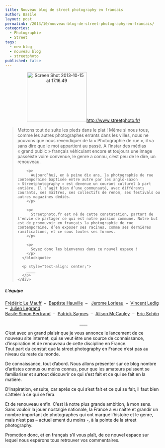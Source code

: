 ```yaml
---
title: Nouveau blog de street photography en francais
author: Basile
layout: post
permalink: /2013/10/nouveau-blog-de-street-photography-en-francais/
categories:
  - Photographie
  - Street
tags:
  - new blog
  - nouveau blog
  - streetphoto
published: false
---
```

<p style="text-align: center;">
  <a href="http://www.streetphoto.fr/"><img class="size-full wp-image-2465 aligncenter" alt="Screen Shot 2013-10-15 at 17.16.49" src="http://blog.basilesimon.fr/wp-content/uploads/Screen-Shot-2013-10-15-at-17.16.49.png" width="192" height="161" /></a><a href="http://www.streetphoto.fr/">http://www.streetphoto.fr/</a>
</p>

<div title="Page 1">
  <div>
    <div>
      <blockquote>
        <p>
          Mettons tout de suite les pieds dans le plat ! Même si nous tous, comme les autres photographes errants dans les villes, nous ne pouvons que nous revendiquer de la « Photographie de rue », il va sans dire que le mot appartient au passé. A l’instar des médias « grand public » français véhiculant encore et toujours une image passéiste voire convenue, le genre a connu, c’est peu de le dire, un renouveau.
        </p>
        
        <p>
          Aujourd’hui, en à peine dix ans, la photographie de rue contemporaine baptisée entre autre par les anglo-saxon « Streetphotography » est devenue un courant culturel à part entière. Il s’agit bien d’une communauté, avec différents courants, ses maîtres, ses collectifs de renom, ses festivals ou autres magazines dédiés.
        </p>
        
        <p>
          Streetphoto.fr est né de cette constatation, partant de l’envie de partager ce qui est notre passion commune. Notre but est de promouvoir en français la photographie de rue contemporaine, d’en exposer ses racines, comme ses dernières ramifications, et ce sous toutes ses formes.
        </p>
        
        <p>
          Soyez donc les bienvenus dans ce nouvel espace !
        </p>
      </blockquote>
      
      <p style="text-align: center;">
        ____
      </p>
    </div>
  </div>
</div>

##### L’équipe

<a title="Frédéric Le Mauff" href="http://www.burnmyeye.org/fredericlemauff/bio/" target="_blank">Frédéric Le Mauff</a>  &#8211;  <a title="Baptiste Hauville" href="http://www.baptistehauville.com/" target="_blank">Baptiste Hauville</a>  &#8211;   <a title="Jerome Lorieau" href="http://www.jeromelorieau.fr" target="_blank">Jerome Lorieau</a>  &#8211;  <a title="Vincent Ledig" href="http://www.flickr.com/photos/uerzo/" target="_blank">Vincent Ledig</a>  &#8211;  <a title="Julien Legrand" href="http://www.julienlegrand.com/" target="_blank">Julien Legrand</a>  
<a title="Basile Simon Bertrand" href="http://blog.basilesimon.fr/" target="_blank">Basile Simon Bertrand</a>  &#8211;  <a title="Patrick Sagnes" href="http://www.patricksagnes.com/" target="_blank">Patrick Sagnes</a>  &#8211;  <a title="Alison McAuley" href="http://www.amccauley.ch/" target="_blank">Alison McCauley</a>  &#8211;  <a title="Eric Schön" href="http://www.eschon.com/" target="_blank">Eric Schön</a>

<p style="text-align: center;">
  ____
</p>

<p style="text-align: left;">
  C&#8217;est avec un grand plaisir que je vous annonce le lancement de ce nouveau site internet, qui se veut être une source de connaissance, d&#8217;inspiration et de renouveau de cette discipline en France.<br /> Tout part du constat que la street photography en France n&#8217;est pas au niveau du reste du monde.
</p>

<p style="text-align: left;">
  De connaissance, tout d&#8217;abord. Nous allons présenter sur ce blog nombre d&#8217;artistes connus ou moins connus, pour que les amateurs puissent se familiariser et surtout découvrir ce qui s&#8217;est fait et ce qui se fait en la matière.
</p>

<p style="text-align: left;">
  D&#8217;inspiration, ensuite, car après ce qui s&#8217;est fait et ce qui se fait, il faut bien s&#8217;atteler à ce qui se fera.
</p>

<p style="text-align: left;">
  Et de renouveau enfin. C&#8217;est là notre plus grande ambition, à mon sens. Sans vouloir la jouer nostalgie nationale, la France a vu naître et grandir un nombre important de photographes qui ont marqué l&#8217;histoire et le genre, mais n&#8217;est pas &#8211; actuellement du moins -, à la pointe de la street photography.
</p>

<p style="text-align: left;">
  Promotion donc, et en français s&#8217;il vous plaît, de ce nouvel espace sur lequel nous espérons tous retrouver vos commentaires.
</p>

<div class="wp_plus_one_button" style="margin: 0 8px 8px 0; float:left; ">
  <g:plusone count="false" href="http://blog.basilesimon.fr/2013/10/nouveau-blog-de-street-photography-en-francais/" callback="wp_plus_one_handler"></g:plusone>
</div>